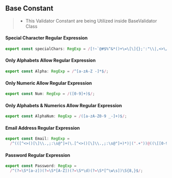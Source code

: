 ## Base Constant
> * This Validator Constant are being Utilized inside BaseValidator Class
#### Special Character Regular Expression
```javascript
export const specialChars: RegExp = /[!~`@#$%^&*()+\=\[\]{};':"\\|,<>\/?]/;
```
#### Only Alphabets Allow Regular Expression
```javascript
export const Alpha: RegExp = /^[a-zA-Z -]*$/;
```
#### Only Numeric Allow Regular Expression
```javascript
export const Num: RegExp = /([0-9]+)$/;
```
#### Only Alphabets & Numerics Allow Regular Expression
```javascript
export const AlphaNum: RegExp = /([a-zA-Z0-9 _-]+)$/;
```
#### Email Address Regular Expression
```javascript
export const Email: RegExp =
  /^(([^<>()[\]\\.,;:\s@"]+(\.[^<>()[\]\\.,;:\s@"]+)*)|(".+"))@((\[[0-9]{1,3}\.[0-9]{1,3}\.[0-9]{1,3}\.[0-9]{1,3}\])|(([a-zA-Z\-0-9]+\.)+[a-zA-Z]{2,}))$/;
```
#### Password Regular Expression
```javascript
export const Password: RegExp =
  /^(?=\S*[a-z])(?=\S*[A-Z])(?=\S*\d)(?=\S*[^\w\s])\S{8,}$/;
```
